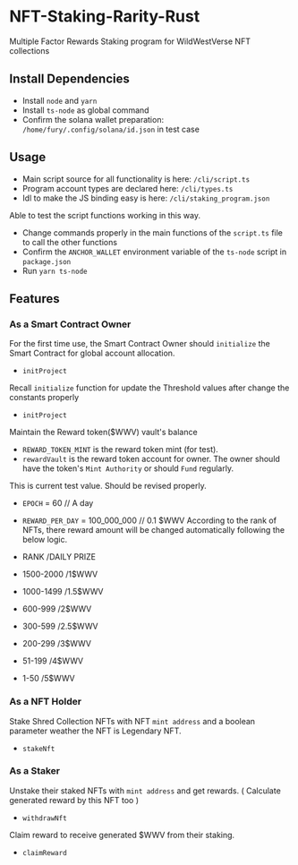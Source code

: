 # NFT-Staking-Rarity-Rust
Multiple Factor Rewards Staking program for WildWestVerse NFT collections

## Install Dependencies
- Install `node` and `yarn`
- Install `ts-node` as global command
- Confirm the solana wallet preparation: `/home/fury/.config/solana/id.json` in test case

## Usage
- Main script source for all functionality is here: `/cli/script.ts`
- Program account types are declared here: `/cli/types.ts`
- Idl to make the JS binding easy is here: `/cli/staking_program.json`

Able to test the script functions working in this way.
- Change commands properly in the main functions of the `script.ts` file to call the other functions
- Confirm the `ANCHOR_WALLET` environment variable of the `ts-node` script in `package.json`
- Run `yarn ts-node`

## Features

### As a Smart Contract Owner
For the first time use, the Smart Contract Owner should `initialize` the Smart Contract for global account allocation.
- `initProject`
 
Recall `initialize` function for update the Threshold values after change the constants properly
- `initProject` 

Maintain the Reward token($WWV) vault's balance
- `REWARD_TOKEN_MINT` is the reward token mint (for test).
- `rewardVault` is the reward token account for owner. The owner should have the token's `Mint Authority` or should `Fund` regularly.

This is current test value. Should be revised properly.
- `EPOCH` = 60                                    // A day 
- `REWARD_PER_DAY` = 100_000_000                  // 0.1 $WWV 
According to the rank of NFTs, there reward amount will be changed automatically following the below logic.

- RANK          /DAILY PRIZE
- 1500-2000     /1$WWV
- 1000-1499     /1.5$WWV
- 600-999       /2$WWV
- 300-599       /2.5$WWV
- 200-299       /3$WWV
- 51-199        /4$WWV
- 1-50          /5$WWV


### As a NFT Holder
Stake Shred Collection NFTs with NFT `mint address` and a boolean parameter weather the NFT is Legendary NFT.
- `stakeNft`

### As a Staker
Unstake their staked NFTs with `mint address` and get rewards. ( Calculate generated reward by this NFT too )
- `withdrawNft`

Claim reward to receive generated $WWV from their staking.
- `claimReward`
